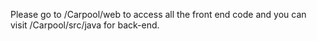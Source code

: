 Please go to /Carpool/web to access all the front end code and you can visit /Carpool/src/java for back-end.
